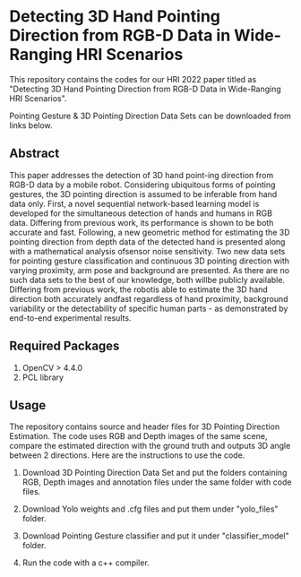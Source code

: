 # Detecting 3D Hand Pointing Direction from RGB-D Data in Wide-Ranging HRI Scenarios



This repository contains the codes for our HRI 2022 paper titled as "Detecting 3D Hand Pointing Direction from RGB-D Data in Wide-Ranging HRI Scenarios".

Pointing Gesture & 3D Pointing Direction Data Sets can be downloaded from links below.

## Abstract
This paper addresses the detection of 3D hand point-ing  direction  from  RGB-D  data  by  a  mobile  robot.  Considering ubiquitous forms of pointing gestures, the 3D pointing direction is  assumed  to  be  inferable  from  hand  data  only.  First,  a  novel sequential  network-based  learning  model  is  developed  for  the simultaneous  detection  of  hands  and  humans  in  RGB  data. Differing  from  previous  work,  its  performance  is  shown  to  be both  accurate  and  fast.  Following,  a  new  geometric  method  for estimating  the  3D  pointing  direction  from  depth  data  of  the detected hand is presented along with a mathematical analysis ofsensor  noise  sensitivity.  Two  new  data  sets  for  pointing  gesture classification and continuous 3D pointing direction with varying proximity,  arm  pose  and  background  are  presented.  As  there are  no  such  data  sets  to  the  best  of  our  knowledge,  both  willbe  publicly  available.  Differing  from  previous  work,  the  robotis  able  to  estimate  the  3D  hand  direction  both  accurately  andfast regardless of hand proximity, background variability or the detectability  of  specific  human  parts  -  as  demonstrated  by  end-to-end  experimental  results.

## Required Packages
1. OpenCV > 4.4.0
2. PCL library


## Usage
The repository contains source and header files for 3D Pointing Direction Estimation. The code uses RGB and Depth images of the same scene, compare the estimated direction with the ground truth and outputs 3D angle between 2 directions. Here are the instructions to use the code.

1. Download 3D Pointing Direction Data Set and put the folders containing RGB, Depth images and annotation files under the same folder with code files.

2. Download Yolo weights and .cfg files and put them under "yolo_files" folder.

3. Download Pointing Gesture classifier and put it under "classifier_model" folder.

4. Run the code with a c++ compiler.

